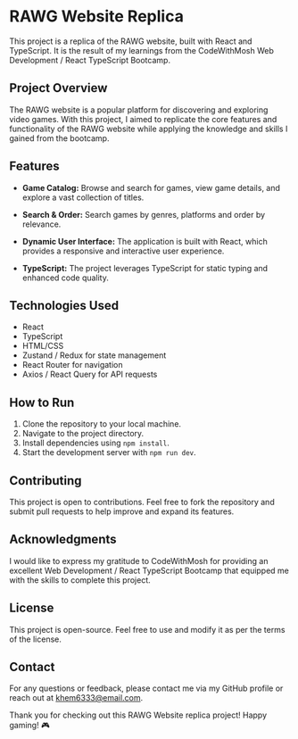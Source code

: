 # RAWG Website Replica

This project is a replica of the RAWG website, built with React and TypeScript. It is the result of my learnings from the CodeWithMosh Web Development / React TypeScript Bootcamp.

## Project Overview

The RAWG website is a popular platform for discovering and exploring video games. With this project, I aimed to replicate the core features and functionality of the RAWG website while applying the knowledge and skills I gained from the bootcamp.

## Features

- **Game Catalog:** Browse and search for games, view game details, and explore a vast collection of titles.

- **Search & Order:** Search games by genres, platforms and order by relevance.

- **Dynamic User Interface:** The application is built with React, which provides a responsive and interactive user experience.

- **TypeScript:** The project leverages TypeScript for static typing and enhanced code quality.

## Technologies Used

- React
- TypeScript
- HTML/CSS
- Zustand / Redux for state management
- React Router for navigation
- Axios / React Query for API requests

## How to Run

1. Clone the repository to your local machine.
2. Navigate to the project directory.
3. Install dependencies using `npm install`.
4. Start the development server with `npm run dev`.

## Contributing

This project is open to contributions. Feel free to fork the repository and submit pull requests to help improve and expand its features.

## Acknowledgments

I would like to express my gratitude to CodeWithMosh for providing an excellent Web Development / React TypeScript Bootcamp that equipped me with the skills to complete this project.

## License

This project is open-source. Feel free to use and modify it as per the terms of the license.

## Contact

For any questions or feedback, please contact me via my GitHub profile or reach out at khem6333@email.com.

Thank you for checking out this RAWG Website replica project! Happy gaming! 🎮
